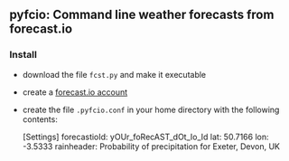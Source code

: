 ## pyfcio: Command line weather forecasts from forecast.io ##

### Install ###

* download the file `fcst.py` and make it executable
* create a [forecast.io account](https://developer.forecast.io/register)
* create the file `.pyfcio.conf` in your home directory with the following contents:


    [Settings]
    forecastioId: yOUr_foRecAST_dOt_Io_Id
    lat: 50.7166
    lon: -3.5333
    rainheader: Probability of precipitation for Exeter, Devon, UK


